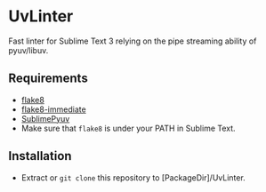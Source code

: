 UvLinter
========

Fast linter for Sublime Text 3 relying on the pipe streaming ability
of pyuv/libuv.


Requirements
------------

- [flake8](https://bitbucket.org/tarek/flake8)
- [flake8-immediate](https://github.com/schlamar/flake8-immediate)
- [SublimePyuv](https://github.com/schlamar/SublimePyuv)
- Make sure that `flake8` is under your PATH in Sublime Text.


Installation
------------

- Extract or `git clone` this repository to [PackageDir]/UvLinter.
